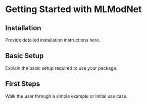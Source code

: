 # Getting Started with MLModNet
## Installation
Provide detailed installation instructions here.

## Basic Setup
Explain the basic setup required to use your package.

## First Steps
Walk the user through a simple example or initial use case.
